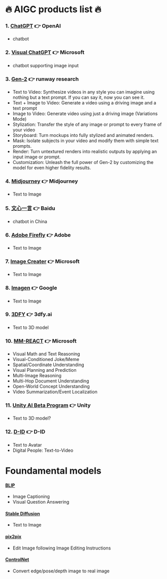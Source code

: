 # 🔥 AIGC products list 🔥

### 1. [ChatGPT](https://chat.openai.com/) 👉 OpenAI
* chatbot

### 2. [Visual ChatGPT](https://huggingface.co/spaces/microsoft/visual_chatgpt) 👉 Microsoft
* chatbot supporting image input

### 3. [Gen-2](https://research.runwayml.com/gen2) 👉 runway research
* Text to Video: Synthesize videos in any style you can imagine using nothing but a text prompt. If you can say it, now you can see it.
* Text + Image to Video: Generate a video using a driving image and a text prompt
* Image to Video: Generate video using just a driving image (Variations Mode)
* Stylization: Transfer the style of any image or prompt to every frame of your video
* Storyboard: Turn mockups into fully stylized and animated renders.
* Mask: Isolate subjects in your video and modify them with simple text prompts.
* Render: Turn untextured renders into realistic outputs by applying an input image or prompt.
* Customization: Unleash the full power of Gen-2 by customizing the model for even higher fidelity results.


### 4. [Midjourney](https://www.midjourney.com/) 👉 Midjourney
* Text to Image

### 5. [文心一言](https://yiyan.baidu.com/) 👉 Baidu
* chatbot in China

### 6. [Adobe Firefly](https://firefly.adobe.com/) 👉 Adobe
* Text to Image

### 7. [Image Creater](https://www.bing.com/create) 👉 Microsoft
* Text to Image

### 8. [Imagen](https://imagen.research.google/) 👉 Google
* Text to Image

### 9. [3DFY](https://3dfy.ai/) 👉 3dfy.ai
* Text to 3D model

### 10. [MM-REACT](https://github.com/microsoft/MM-REACT) 👉 Microsoft
* Visual Math and Text Reasoning
* Visual-Conditioned Joke/Meme
* Spatial/Coordinate Understanding
* Visual Planning and Prediction
* Multi-Image Reasoning
* Multi-Hop Document Understanding
* Open-World Concept Understanding
* Video Summarization/Event Localization

### 11. [Unity AI Beta Program](https://create.unity.com/ai-beta) 👉 Unity
* Text to 3D model?

### 12. [D-ID](https://www.d-id.com/) 👉 D-ID
* Text to Avatar
* Digital People: Text-to-Video


# Foundamental models

#### [BLIP](https://huggingface.co/spaces/Salesforce/BLIP)
* Image Captioning
* Visual Question Answering

#### [Stable Diffusion](https://huggingface.co/stabilityai/stable-diffusion-2)
* Text to Image

#### [pix2pix](https://huggingface.co/spaces/timbrooks/instruct-pix2pix)
* Edit Image following Image Editing Instructions


#### [ControlNet](https://github.com/lllyasviel/ControlNet)
* Convert edge/pose/depth image to real image
